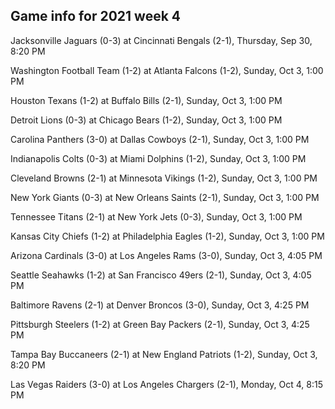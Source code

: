 ## Game info for 2021 week 4
Jacksonville Jaguars (0-3) at Cincinnati Bengals (2-1), Thursday, Sep 30, 8:20 PM



Washington Football Team (1-2) at Atlanta Falcons (1-2), Sunday, Oct 3, 1:00 PM

Houston Texans (1-2) at Buffalo Bills (2-1), Sunday, Oct 3, 1:00 PM

Detroit Lions (0-3) at Chicago Bears (1-2), Sunday, Oct 3, 1:00 PM

Carolina Panthers (3-0) at Dallas Cowboys (2-1), Sunday, Oct 3, 1:00 PM

Indianapolis Colts (0-3) at Miami Dolphins (1-2), Sunday, Oct 3, 1:00 PM

Cleveland Browns (2-1) at Minnesota Vikings (1-2), Sunday, Oct 3, 1:00 PM

New York Giants (0-3) at New Orleans Saints (2-1), Sunday, Oct 3, 1:00 PM

Tennessee Titans (2-1) at New York Jets (0-3), Sunday, Oct 3, 1:00 PM

Kansas City Chiefs (1-2) at Philadelphia Eagles (1-2), Sunday, Oct 3, 1:00 PM



Arizona Cardinals (3-0) at Los Angeles Rams (3-0), Sunday, Oct 3, 4:05 PM

Seattle Seahawks (1-2) at San Francisco 49ers (2-1), Sunday, Oct 3, 4:05 PM

Baltimore Ravens (2-1) at Denver Broncos (3-0), Sunday, Oct 3, 4:25 PM

Pittsburgh Steelers (1-2) at Green Bay Packers (2-1), Sunday, Oct 3, 4:25 PM



Tampa Bay Buccaneers (2-1) at New England Patriots (1-2), Sunday, Oct 3, 8:20 PM



Las Vegas Raiders (3-0) at Los Angeles Chargers (2-1), Monday, Oct 4, 8:15 PM


